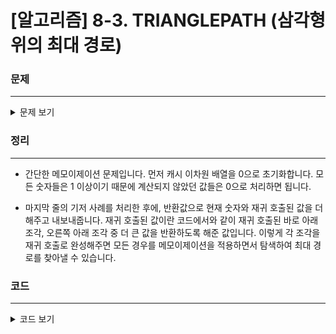 # [알고리즘] 8-3. TRIANGLEPATH (삼각형 위의 최대 경로)

### 문제
___

<details>
<summary>문제 보기</summary>

[Algospot Link : TRIANGLEPATH](https://algospot.com/judge/problem/read/TRIANGLEPATH)  

**문제**  

```
6
1  2
3  7  4
9  4  1  7
2  7  5  9  4
```  

위 형태와 같이 삼각형 모양으로 배치된 자연수들이 있습니다. 맨 위의 숫자에서 시작해, 한 번에 한 칸씩 아래로 내려가 맨 아래 줄로 내려가는 경로를 만들려고 합니다. 경로는 아래 줄로 내려갈 때마다 바로 아래 숫자, 혹은 오른쪽 아래 숫자로 내려갈 수 있습니다. 이 때 모든 경로 중 포함된 숫자의 최대 합을 찾는 프로그램을 작성하세요.  

**입력**  

입력의 첫 줄에는 테스트 케이스의 수 `C(C <= 50)`가 주어집니다. 각 테스트 케이스의 첫 줄에는 삼각형의 크기 `n(2 <= n <= 100)`이 주어지고, 그 후 n줄에는 각 1개 ~ n개의 숫자로 삼각형 각 가로줄에 있는 숫자가 왼쪽부터 주어집니다. 각 숫자는 1 이상 100000 이하의 자연수입니다.  

**출력**  

각 테스트 케이스마다 한 줄에 최대 경로의 숫자 합을 출력합니다.  

**예제 입력**
```
2
5
6
1  2
3  7  4
9  4  1  7
2  7  5  9  4
5
1 
2 4
8 16 8
32 64 32 64
128 256 128 256 128
```

**예제 출력**
```
28
341
```
</details>

### 정리
___
* 간단한 메모이제이션 문제입니다. 먼저 캐시 이차원 배열을 0으로 초기화합니다. 모든 숫자들은 1 이상이기 때문에 계산되지 않았던 값들은 0으로 처리하면 됩니다.  

* 마지막 줄의 기저 사례를 처리한 후에, 반환값으로 현재 숫자와 재귀 호출된 값을 더해주고 내보내줍니다. 재귀 호출된 값이란 코드에서와 같이 재귀 호출된 바로 아래 조각, 오른쪽 아래 조각 중 더 큰 값을 반환하도록 해준 값입니다. 이렇게 각 조각을 재귀 호출로 완성해주면 모든 경우를 메모이제이션을 적용하면서 탐색하여 최대 경로를 찾아낼 수 있습니다.  

### 코드
___

<details>
<summary>코드 보기</summary>

[Github Link](https://github.com/wbluke/Algorithm_PS/blob/master/CH08/CH08/TRIANGLEPATH.cpp)

```cpp
/* TRIANGLEPATH.cpp */
#include<iostream>
#include<cstring>
#include<algorithm>
using namespace std;

int triangle[100][100];
int cache[100][100];
int n;	//size of triangle

int findMaxSumPath(int y, int x) {
	//memoization
	int &ret = cache[y][x];
	if (ret != 0) return ret;

	//base case
	if (y == n - 1) return ret = triangle[y][x];

	return ret = triangle[y][x] + max(findMaxSumPath(y + 1, x), findMaxSumPath(y + 1, x + 1));
}

int main(void) {

	int num;
	cin >> num;
	for (int a = 0; a < num; a++) {

		cin >> n;
		for (int i = 0; i < n; i++) {
			for (int j = 0; j < i + 1; j++) {
				cin >> triangle[i][j];
			}
		}
		//initialize cache
		memset(cache, 0, sizeof(cache));

		cout << findMaxSumPath(0, 0) << endl;
	}
	return 0;
}
```

</details>
